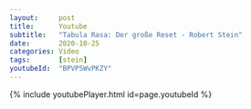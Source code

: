```yaml
---
layout:     post
title:      Youtube
subtitle:   "Tabula Rasa: Der große Reset - Robert Stein"
date:       2020-10-25
categories: Video
tags:       [stein]
youtubeId:  "BPVP5WvPKZY"
---
```


{% include youtubePlayer.html id=page.youtubeId %}
